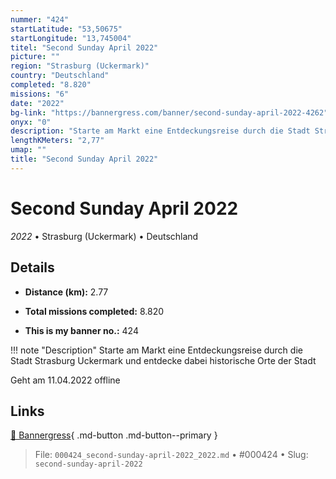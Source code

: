 ```yaml
---
nummer: "424"
startLatitude: "53,50675"
startLongitude: "13,745004"
titel: "Second Sunday April 2022"
picture: ""
region: "Strasburg (Uckermark)"
country: "Deutschland"
completed: "8.820"
missions: "6"
date: "2022"
bg-link: "https://bannergress.com/banner/second-sunday-april-2022-4262"
onyx: "0"
description: "Starte am Markt eine Entdeckungsreise durch die Stadt Strasburg Uckermark und entdecke dabei historische Orte der Stadt\n\nGeht am 11.04.2022 offline"
lengthKMeters: "2,77"
umap: ""
title: "Second Sunday April 2022"
---
```

# Second Sunday April 2022

*2022* • Strasburg (Uckermark) • Deutschland



## Details
- **Distance (km):** 2.77

- **Total missions completed:** 8.820
- **This is my banner no.:** 424


!!! note "Description"
    Starte am Markt eine Entdeckungsreise durch die Stadt Strasburg Uckermark und entdecke dabei historische Orte der Stadt

Geht am 11.04.2022 offline



## Links
[🔗 Bannergress](https://bannergress.com/banner/second-sunday-april-2022-4262){ .md-button .md-button--primary }



> File: `000424_second-sunday-april-2022_2022.md` • #000424 • Slug: `second-sunday-april-2022`
